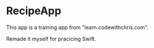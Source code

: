 # RecipeApp

This app is a training app from "learn.codewithchris.com".

Remade it myself for pracicing Swift.
